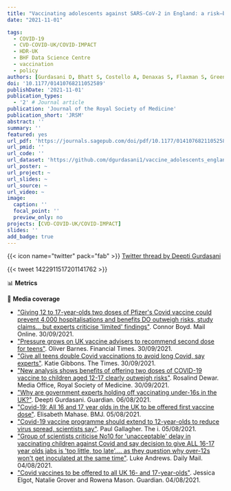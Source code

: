 ```yaml
---
title: "Vaccinating adolescents against SARS-CoV-2 in England: a risk–benefit analysis"
date: "2021-11-01"

tags:
  - COVID-19
  - CVD-COVID-UK/COVID-IMPACT
  - HDR-UK
  - BHF Data Science Centre
  - vaccination
  - policy
authors: [Gurdasani D, Bhatt S, Costello A, Denaxas S, Flaxman S, Greenhalgh T, Griffin S, Hyde Z, Katzourakis A, McKee M, Michie S, Ratmann O, Reicher S, Scally G, Tomlinson C, Yates C, Ziauddeen H & Pagel C]
doi: '10.1177/01410768211052589'
publishDate: '2021-11-01'
publication_types:
  - '2' # Journal article
publication: 'Journal of the Royal Society of Medicine'
publication_short: 'JRSM'
abstract: ''
summary: ''
featured: yes
url_pdf: 'https://journals.sagepub.com/doi/pdf/10.1177/01410768211052589'
url_pmid: ''
url_code: ''
url_dataset: 'https://github.com/dgurdasani1/vaccine_adolescents_england'
url_poster: ~
url_project: ~
url_slides: ~
url_source: ~
url_video: ~
image:
  caption: ''
  focal_point: ''
  preview_only: no
projects: [CVD-COVID-UK/COVID-IMPACT]
slides: ''
add_badge: true
---
```


{{< icon name="twitter" pack="fab" >}} [Twitter thread by Deepti Gurdasani](https://twitter.com/dgurdasani1/status/1422911517201141762?s=20)  

{{< tweet 1422911517201141762 >}}
  
📊 **Metrics**

<script type="text/javascript" src="//cdn.plu.mx/widget-details.js"></script>
<a href="https://plu.mx/plum/a/?doi=10.1177/01410768211052589" class="plumx-details" data-site="plum" data-hide-when-empty="true"></a>

<script type='text/javascript' src='https://d1bxh8uas1mnw7.cloudfront.net/assets/embed.js'></script>
<div data-badge-details="right" data-badge-type="medium-donut" data-doi="10.1177/01410768211052589" data-hide-no-mentions="true" class="altmetric-embed"></div>

<span class="__dimensions_badge_embed__" data-doi="10.1177/01410768211052589" data-hide-zero-citations="true" data-legend="always"></span><script async src="https://badge.dimensions.ai/badge.js" charset="utf-8"></script>
  
📰 **Media coverage**
  
* ["Giving 12 to 17-year-olds two doses of Pfizer's Covid vaccine could prevent 4,000 hospitalisations and benefits DO outweigh risks, study claims... but experts criticise 'limited' findings"](https://www.dailymail.co.uk/news/article-10041743/Giving-children-two-doses-Covid-jab-prevent-thousands-hospital-admissions-study.html). Connor Boyd. Mail Online. 30/09/2021.
* ["Pressure grows on UK vaccine advisers to recommend second dose for teens"](https://www.ft.com/content/51cdd237-1bc4-47aa-b198-d45bb4bbcfd6). Oliver Barnes. Financial Times. 30/09/2021.
* ["Give all teens double Covid vaccinations to avoid long Covid, say experts"](https://www.thetimes.co.uk/article/double-vaccinate-all-teenagers-to-avoid-long-covid-say-experts-spznvqnml). Katie Gibbons. The Times. 30/09/2021.
* ["New analysis shows benefits of offering two doses of COVID-19 vaccine to children aged 12-17 clearly outweigh risks"](https://www.rsm.ac.uk/media-releases/2021/new-analysis-shows-benefits-of-offering-two-doses-of-covid-19-vaccine-to-children-aged-12-17-clearly-outweigh-risks/). Rosalind Dewar. Media Office, Royal Society of Medicine. 30/09/2021.
* ["Why are government experts holding off vaccinating under-16s in the UK?"](https://www.theguardian.com/commentisfree/2021/aug/06/uk-government-experts-vaccinating-under-16s). Deepti Gurdasani. Guardian. 06/08/2021.
* ["Covid-19: All 16 and 17 year olds in the UK to be offered first vaccine dose"](https://doi.org/10.1136/bmj.n1958). Elisabeth Mahase. BMJ. 05/08/2021.
* ["Covid-19 vaccine programme should extend to 12-year-olds to reduce virus spread, scientists say"](https://inews.co.uk/news/health/covid-19-vaccine-programme-12-year-olds-jcvi-advice-1135541). Paul Gallagher. The i. 05/08/2021.
* ["Group of scientists criticise No10 for 'unacceptable' delay in vaccinating children against Covid and say decision to give ALL 16-17 year olds jabs is 'too little, too late'.... as they question why over-12s won't get inoculated at the same time"](https://www.dailymail.co.uk/news/article-9861827/Group-scientists-criticise-No10-unacceptable-delay-vaccinating-children-against-Covid.html). Luke Andrews. Daily Mail. 04/08/2021.
* ["Covid vaccines to be offered to all UK 16- and 17-year-olds"](https://www.theguardian.com/world/2021/aug/04/covid-vaccines-to-be-offered-to-all-uk-16-and-17-year-olds). Jessica Elgot, Natalie Grover and Rowena Mason. Guardian. 04/08/2021.
